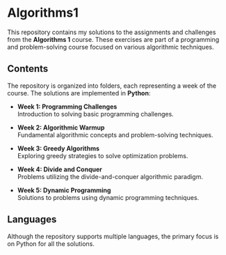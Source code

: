 # Algorithms1

This repository contains my solutions to the assignments and challenges from the **Algorithms 1** course. These exercises are part of a programming and problem-solving course focused on various algorithmic techniques.

## Contents

The repository is organized into folders, each representing a week of the course. The solutions are implemented in **Python**:

- **Week 1: Programming Challenges**  
  Introduction to solving basic programming challenges.

- **Week 2: Algorithmic Warmup**  
  Fundamental algorithmic concepts and problem-solving techniques.

- **Week 3: Greedy Algorithms**  
  Exploring greedy strategies to solve optimization problems.

- **Week 4: Divide and Conquer**  
  Problems utilizing the divide-and-conquer algorithmic paradigm.

- **Week 5: Dynamic Programming**  
  Solutions to problems using dynamic programming techniques.

## Languages

Although the repository supports multiple languages, the primary focus is on Python for all the solutions.
